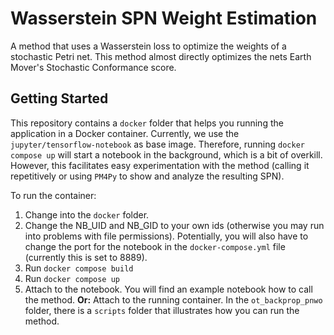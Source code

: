 # Wasserstein SPN Weight Estimation
A method that uses a Wasserstein loss to optimize the weights of a stochastic Petri net. This method almost directly optimizes the nets Earth Mover's Stochastic Conformance score.

## Getting Started
This repository contains a `docker` folder that helps you running the application in a Docker container.
Currently, we use the `jupyter/tensorflow-notebook` as base image. Therefore, running `docker compose up` will start a notebook in the background, which is a bit of overkill.
However, this facilitates easy experimentation with the method (calling it repetitively or using `PM4Py` to show and analyze the resulting SPN).

To run the container:

1. Change into the `docker` folder.
2. Change the NB_UID and NB_GID to your own ids (otherwise you may run into problems with file permissions). Potentially, you will also have to change the port for the notebook in the `docker-compose.yml` file (currently this is set to 8889).
3. Run `docker compose build`
4. Run `docker compose up`
5. Attach to the notebook. You will find an example notebook how to call the method. **Or:** Attach to the running container. In the `ot_backprop_pnwo` folder, there is a `scripts` folder that illustrates how you can run the method.

